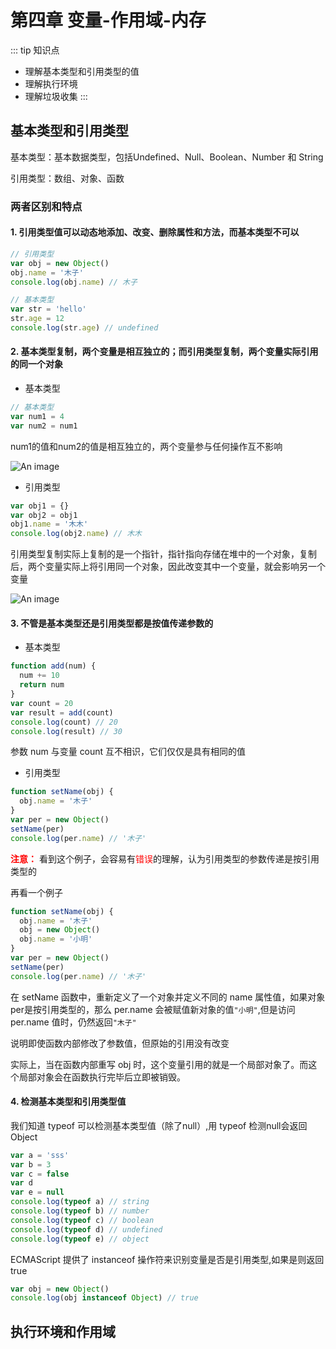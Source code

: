 # 第四章 变量-作用域-内存

::: tip 知识点
  * 理解基本类型和引用类型的值
  * 理解执行环境
  * 理解垃圾收集
:::

## 基本类型和引用类型

基本类型：基本数据类型，包括Undefined、Null、Boolean、Number 和 String

引用类型：数组、对象、函数

### 两者区别和特点

#### 1. 引用类型值可以动态地添加、改变、删除属性和方法，而基本类型不可以
```js
// 引用类型
var obj = new Object()
obj.name = '木子'
console.log(obj.name) // 木子

// 基本类型
var str = 'hello'
str.age = 12
console.log(str.age) // undefined
```

#### 2. 基本类型复制，两个变量是相互独立的；而引用类型复制，两个变量实际引用的同一个对象

* 基本类型

```js
// 基本类型
var num1 = 4
var num2 = num1
```
num1的值和num2的值是相互独立的，两个变量参与任何操作互不影响

![An image](https://raw.githubusercontent.com/MY729/frontend_learn/gh-pages/img/js高级程序设计/js-4.1.png)

* 引用类型

```js
var obj1 = {}
var obj2 = obj1
obj1.name = '木木'
console.log(obj2.name) // 木木
```
引用类型复制实际上复制的是一个指针，指针指向存储在堆中的一个对象，复制后，两个变量实际上将引用同一个对象，因此改变其中一个变量，就会影响另一个变量

![An image](https://raw.githubusercontent.com/MY729/frontend_learn/gh-pages/img/js高级程序设计/js-4.2.png)

#### 3. 不管是基本类型还是引用类型都是按值传递参数的

* 基本类型

```js
function add(num) {
  num += 10
  return num
}
var count = 20
var result = add(count)
console.log(count) // 20
console.log(result) // 30
```

参数 num 与变量 count 互不相识，它们仅仅是具有相同的值

* 引用类型

```js
function setName(obj) {
  obj.name = '木子'
}
var per = new Object()
setName(per)
console.log(per.name) // '木子'
```
<font style="color: #f00">**注意：**</font> 看到这个例子，会容易有<font style="color: #f00">错误</font>的理解，认为引用类型的参数传递是按引用类型的  

再看一个例子

```js
function setName(obj) {
  obj.name = '木子'
  obj = new Object()
  obj.name = '小明'
}
var per = new Object()
setName(per)
console.log(per.name) // '木子'
```
在 setName 函数中，重新定义了一个对象并定义不同的 name 属性值，如果对象per是按引用类型的，那么 per.name 会被赋值新对象的值`"小明"`,但是访问 per.name 值时，仍然返回`"木子"`

说明即使函数内部修改了参数值，但原始的引用没有改变  

实际上，当在函数内部重写 obj 时，这个变量引用的就是一个局部对象了。而这个局部对象会在函数执行完毕后立即被销毁。 

#### 4. 检测基本类型和引用类型值

我们知道 typeof 可以检测基本类型值（除了null）,用 typeof 检测null会返回Object

```js
var a = 'sss'
var b = 3
var c = false
var d
var e = null
console.log(typeof a) // string
console.log(typeof b) // number
console.log(typeof c) // boolean
console.log(typeof d) // undefined
console.log(typeof e) // object
```
ECMAScript 提供了 instanceof 操作符来识别变量是否是引用类型,如果是则返回true

```js
var obj = new Object()
console.log(obj instanceof Object) // true
```

## 执行环境和作用域


